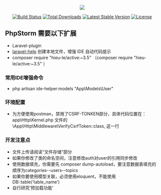<p align="center"><img src="https://laravel.com/assets/img/components/logo-laravel.svg"></p>

<p align="center">
<a href="https://travis-ci.org/laravel/framework"><img src="https://travis-ci.org/laravel/framework.svg" alt="Build Status"></a>
<a href="https://packagist.org/packages/laravel/framework"><img src="https://poser.pugx.org/laravel/framework/d/total.svg" alt="Total Downloads"></a>
<a href="https://packagist.org/packages/laravel/framework"><img src="https://poser.pugx.org/laravel/framework/v/stable.svg" alt="Latest Stable Version"></a>
<a href="https://packagist.org/packages/laravel/framework"><img src="https://poser.pugx.org/laravel/framework/license.svg" alt="License"></a>
</p>

## PhpStorm 需要以下扩展

- Laravel-plugin
- [laravel-help](https://github.com/barryvdh/laravel-ide-helper) 创建本地文件，增强 IDE 自动代码提示
- composer require "hieu-le/active:~3.5" （composer require "hieu-le/active:~3.5"
）



### 常用IDE增强命令
- php artisan ide-helper:models "App\Models\User"

### 环境配置
- 为方便使用postman，禁用了CSRF-TONKEN部分，具体代码位置在：app\Http\Kernel.php 文件的\App\Http\Middleware\VerifyCsrfToken::class, 这一行

### 开发注意点
- 文件上传请阅读“文件存储”部分
- 如果你修改了类的命名空间，注意修改auth对user的引用同步修改
- 使用数据填充，你需要先 composer dump-autoload，要注意数据表填充的顺序为categories--users--topics
- 如果你要使用模型关联，必须使用eloquent，不能使用 DB::table('table_name')
- 自行研究‘预加载功能’


